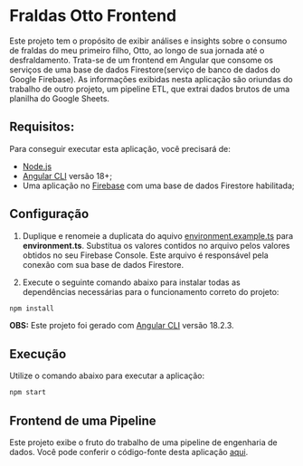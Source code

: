 # Fraldas Otto Frontend

Este projeto tem o propósito de exibir análises e insights sobre o consumo de fraldas do meu primeiro filho, Otto,  ao longo de sua jornada até o desfraldamento. Trata-se de um frontend em Angular que consome os serviços de uma base de dados Firestore(serviço de banco de dados do Google Firebase). As informações exibidas nesta aplicação são oriundas do trabalho de outro projeto, um pipeline ETL, que extrai dados brutos de uma planilha do Google Sheets.

## Requisitos:

Para conseguir executar esta aplicação, você precisará de:

- [Node.js](https://nodejs.org/)
- [Angular CLI](https://github.com/angular/angular-cli) versão 18+;
- Uma aplicação no [Firebase](https://console.firebase.google.com) com uma base de dados Firestore habilitada;

## Configuração

1. Duplique e renomeie a duplicata do aquivo [environment.example.ts](/src/environments/environment.example.ts) para **environment.ts**. Substitua os valores contidos no arquivo pelos valores obtidos no seu Firebase Console. Este arquivo é responsável pela conexão com sua base de dados Firestore.

2. Execute o seguinte comando abaixo para instalar todas as dependências necessárias para o funcionamento correto do projeto:
```bash
npm install
```

**OBS:** Este projeto foi gerado com [Angular CLI](https://github.com/angular/angular-cli) versão 18.2.3.

## Execução

Utilize o comando abaixo para executar a aplicação:

```bash
npm start
```

## Frontend de uma Pipeline

Este projeto exibe o fruto do trabalho de uma pipeline de engenharia de dados. Você pode conferir o código-fonte desta aplicação [aqui](https://github.com/xpcjunior/fraldasotto.pipeline). 